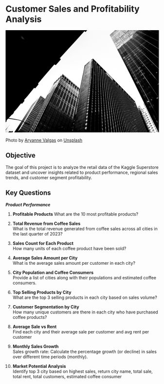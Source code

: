 # Customer Sales and Profitability Analysis

![Company Logo](https://github.com/BreeMad/Customer-Sales-and-Profitability-Analysis/blob/main/1.jpg)

Photo by <a href="https://unsplash.com/@aryvalgas?utm_content=creditCopyText&utm_medium=referral&utm_source=unsplash">Aryanne Valgas</a> on <a href="https://unsplash.com/photos/grayscale-photo-of-high-rise-buildings-17Txb0SeC8Y?utm_content=creditCopyText&utm_medium=referral&utm_source=unsplash">Unsplash</a>

## Objective
The goal of this project is to analyze the retail data of the Kaggle Superstore dataset and
uncover insights related to product performance, regional sales trends, and customer segment profitability.

## Key Questions
***Product Performance***
1. **Profitable Products** 
   What are the 10 most profitable products?

2. **Total Revenue from Coffee Sales**  
   What is the total revenue generated from coffee sales across all cities in the last quarter of 2023?

4. **Sales Count for Each Product**  
   How many units of each coffee product have been sold?

5. **Average Sales Amount per City**  
   What is the average sales amount per customer in each city?

6. **City Population and Coffee Consumers**  
   Provide a list of cities along with their populations and estimated coffee consumers.

7. **Top Selling Products by City**  
   What are the top 3 selling products in each city based on sales volume?

8. **Customer Segmentation by City**  
   How many unique customers are there in each city who have purchased coffee products?

9. **Average Sale vs Rent**  
   Find each city and their average sale per customer and avg rent per customer

10. **Monthly Sales Growth**  
   Sales growth rate: Calculate the percentage growth (or decline) in sales over different time periods (monthly).

11. **Market Potential Analysis**  
    Identify top 3 city based on highest sales, return city name, total sale, total rent, total customers, estimated  coffee consumer
    

